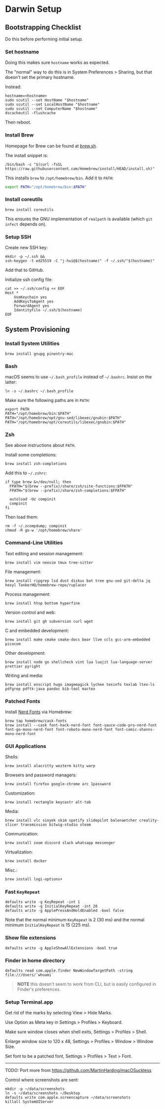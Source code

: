 # Darwin Setup

## Bootstrapping Checklist

Do this before performing initial setup.

### Set hostname

Doing this makes sure `hostname` works as expected.

The "normal" way to do this is in System Preferences > Sharing, but that doesn't set the primary hostname.

Instead:

```
hostname=<hostname>
sudo scutil --set HostName "$hostname"
sudo scutil --set LocalHostName "$hostname"
sudo scutil --set ComputerName "$hostname"
dscacheutil -flushcache
```

Then reboot.

### Install Brew

Homepage for Brew can be found at [brew.sh](https://brew.sh/).

The install snippet is:

```shell
/bin/bash -c "$(curl -fsSL https://raw.githubusercontent.com/Homebrew/install/HEAD/install.sh)"
```

This installs `brew` to `/opt/homebrew/bin`. Add it to `PATH`:

```sh
export PATH="/opt/homebrew/bin:$PATH"
```

### Install coreutils

```
brew install coreutils
```

This ensures the GNU implementation of `realpath` is available (which `git infect` depends on).

### Setup SSH

Create new SSH key:

```
mkdir -p ~/.ssh &&
ssh-keygen -t ed25519 -C "j-hui@$(hostname)" -f ~/.ssh/"$(hostname)"
```

Add that to GitHub.

Initialize ssh config file:

```
cat >> ~/.ssh/config << EOF
Host *
    UseKeychain yes
    AddKeysToAgent yes
    ForwardAgent yes
    IdentityFile ~/.ssh/$(hostname)
EOF
```
## System Provisioning

### Install System Utilities

```shell
brew install gnupg pinentry-mac
```

### Bash

macOS seems to use `~/.bash_profile` instead of `~/.bashrc`. Insist on the latter:

```shell
ln -s ~/.bashrc ~/.bash_profile
```

Make sure the following paths are in `PATH`:

```
export PATH
PATH="/opt/homebrew/bin:$PATH"
PATH="/opt/homebrew/opt/gnu-sed/libexec/gnubin:$PATH"
PATH="/opt/homebrew/opt/coreutils/libexec/gnubin:$PATH"
```

### Zsh

See above instructions about `PATH`.

Install some completions:

```shell
brew install zsh-completions
```

Add this to `~/.zshrc`:

```shell
if type brew &>/dev/null; then
  FPATH="$(brew --prefix)/share/zsh/site-functions:$FPATH"
  FPATH="$(brew --prefix)/share/zsh-completions:$FPATH"

  autoload -Uz compinit
  compinit
fi
```

Then load them:

```shell
rm -f ~/.zcompdump; compinit
chmod -R go-w '/opt/homebrew/share'
```

### Command-Line Utilities

Text editing and session management:

```shell
brew install vim neovim tmux tree-sitter
```

File management:

```shell
brew install ripgrep lsd dust diskus bat tree gnu-sed git-delta jq hexyl TankerHQ/homebrew-repo/ruplacer
```

Process management:

```shell
brew install htop bottom hyperfine
```

Version control and web:

```shell
brew install git gh subversion curl wget
```

C and embedded development:

```shell
brew install make cmake cmake-docs bear llvm ccls gcc-arm-embedded picocom
```

Other development:

```shell
brew install node go shellcheck vint lua luajit lua-language-server prettier pyright
```

Writing and media:

```shell
brew install enscript hugo imagemagick lychee texinfo texlab ltex-ls pdfgrep pdftk-java pandoc bib-tool mactex
```

### Patched Fonts

Install [Nerd Fonts](https://github.com/ryanoasis/nerd-fonts#option-3-install-script) via Homebrew:

```
brew tap homebrew/cask-fonts
brew install --cask font-hack-nerd-font font-sauce-code-pro-nerd-font font-go-mono-nerd-font font-roboto-mono-nerd-font font-comic-shanns-mono-nerd-font
```

### GUI Applications

Shells:

```shell
brew install alacritty wezterm kitty warp
```

Browsers and password managers:

```shell
brew install firefox google-chrome arc 1password
```

Customization:

```shell
brew install rectangle keycastr alt-tab
```

Media:

```shell
brew install vlc sioyek skim spotify slidepilot balenaetcher creality-slicer transmission bitwig-studio steam
```

Communication:

```shell
brew install zoom discord slack whatsapp messenger
```

Virtualization:

```shell
brew install docker
```

Misc.:

```sh
brew install logi-options+
```

### Fast `KeyRepeat`

```shell
defaults write -g KeyRepeat -int 1
defaults write -g InitialKeyRepeat -int 20
defaults write -g ApplePressAndHoldEnabled -bool false
```

Note that the normal minimum `KeyRepeat` is 2 (30 ms)
and the normal minimum `InitialKeyRepeat` is 15 (225 ms).

### Show file extensions

```shell
defaults write -g AppleShowAllExtensions -bool true
```

### Finder in home directory

```shell
defaults read com.apple.finder NewWindowTargetPath -string file:///Users/`whoami`
```

> **NOTE** this doesn't seem to work from CLI, but is easily configured in
> Finder's preferences.

### Setup Terminal.app

Get rid of the marks by selecting View > Hide Marks.

Use Option as Meta key in Settings > Profiles > Keyboard.

Make sure window closes when shell exits, Settings > Profiles > Shell.

Enlarge window size to 120 x 48, Settings > Profiles > Window > Window Size.

Set font to be a patched font, Settings > Profiles > Text > Font.

----

TODO: Port more from https://github.com/MartinHarding/macOSuckless

Control where screenshots are sent:

    mkdir -p ~/data/screenshots
    ln -s ~/data/screenshots ~/Desktop
    defaults write com.apple.screencapture ~/data/screenshots
    killall SystemUIServer
